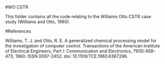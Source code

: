 #WO CSTR

This folder contains all the code relating to the Willaims Otto CSTR case study (Williams and Otto, 1960).



#References

Williams, T. J. and Otto, R. E. A generalized chemical processing model for the investigation of computer control. Transactions of the American Institute of Electrical Engineers, Part I: Communication and Electronics, 79(5):458–473, 1960. ISSN 0097-2452. doi: 10.1109/TCE.1960.6367296.
